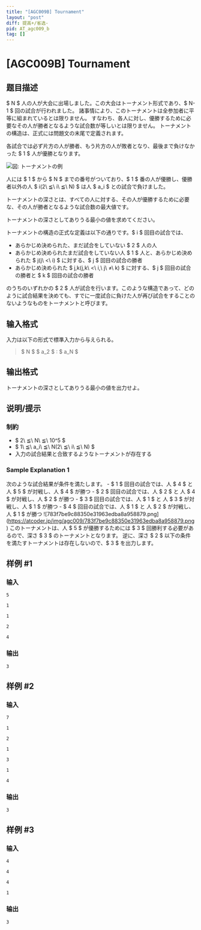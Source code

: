 ```yaml
---
title: "[AGC009B] Tournament"
layout: "post"
diff: 提高+/省选-
pid: AT_agc009_b
tag: []
---
```


# [AGC009B] Tournament

## 题目描述

[problemUrl]: https://atcoder.jp/contests/jrex2017/tasks/agc009_b

$ N $ 人の人が大会に出場しました。この大会はトーナメント形式であり、$ N-1 $ 回の試合が行われました。 諸事情により、このトーナメントは全参加者に平等に組まれているとは限りません。 すなわち、各人に対し、優勝するために必要なその人が勝者となるような試合数が等しいとは限りません。 トーナメントの構造は、正式には問題文の末尾で定義されます。

各試合では必ず片方の人が勝者、もう片方の人が敗者となり、最後まで負けなかった $ 1 $ 人が優勝となります。

 ![](https://cdn.luogu.com.cn/upload/vjudge_pic/AT_agc009_b/60b2a9eae65eb70a75e8c33bcbb94cf7111ee45a.png)図: トーナメントの例

 

人には $ 1 $ から $ N $ までの番号がついており、$ 1 $ 番の人が優勝し、優勝者以外の人 $ i(2\ ≦\ i\ ≦\ N) $ は人 $ a_i $ との試合で負けました。

トーナメントの深さとは、すべての人に対する、その人が優勝するために必要な、その人が勝者となるような試合数の最大値です。

トーナメントの深さとしてありうる最小の値を求めてください。

トーナメントの構造の正式な定義は以下の通りです。$ i $ 回目の試合では、

- あらかじめ決められた、まだ試合をしていない $ 2 $ 人の人
- あらかじめ決められたまだ試合をしていない人 $ 1 $ 人と、あらかじめ決められた $ j(j\ <\ i) $ に対する、$ j $ 回目の試合の勝者
- あらかじめ決められた $ j,k(j,k\ <\ i,\ j\ ≠\ k) $ に対する、$ j $ 回目の試合の勝者と $ k $ 回目の試合の勝者

のうちのいずれかの $ 2 $ 人が試合を行います。このような構造であって、どのように試合結果を決めても、すでに一度試合に負けた人が再び試合をすることのないようなものをトーナメントと呼びます。

## 输入格式

入力は以下の形式で標準入力から与えられる。

> $ N $ $ a_2 $ : $ a_N $

## 输出格式

トーナメントの深さとしてありうる最小の値を出力せよ。

## 说明/提示

### 制約

- $ 2\ ≦\ N\ ≦\ 10^5 $
- $ 1\ ≦\ a_i\ ≦\ N(2\ ≦\ i\ ≦\ N) $
- 入力の試合結果と合致するようなトーナメントが存在する

### Sample Explanation 1

次のような試合結果が条件を満たします。 - $ 1 $ 回目の試合では、人 $ 4 $ と 人 $ 5 $ が対戦し、人 $ 4 $ が勝つ - $ 2 $ 回目の試合では、人 $ 2 $ と 人 $ 4 $ が対戦し、人 $ 2 $ が勝つ - $ 3 $ 回目の試合では、人 $ 1 $ と 人 $ 3 $ が対戦し、人 $ 1 $ が勝つ - $ 4 $ 回目の試合では、人 $ 1 $ と 人 $ 2 $ が対戦し、人 $ 1 $ が勝つ !\[783f7be9c88350e31963edba8a958879.png\](https://atcoder.jp/img/agc009/783f7be9c88350e31963edba8a958879.png) このトーナメントは、人 $ 5 $ が優勝するためには $ 3 $ 回勝利する必要があるので、深さ $ 3 $ のトーナメントとなります。 逆に、深さ $ 2 $ 以下の条件を満たすトーナメントは存在しないので、$ 3 $ を出力します。

## 样例 #1

### 输入

```
5
1
1
2
4
```

### 输出

```
3
```

## 样例 #2

### 输入

```
7
1
2
1
3
1
4
```

### 输出

```
3
```

## 样例 #3

### 输入

```
4
4
4
1
```

### 输出

```
3
```

